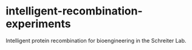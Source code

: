 # intelligent-recombination-experiments
Intelligent protein recombination for bioengineering in the Schreiter Lab.
